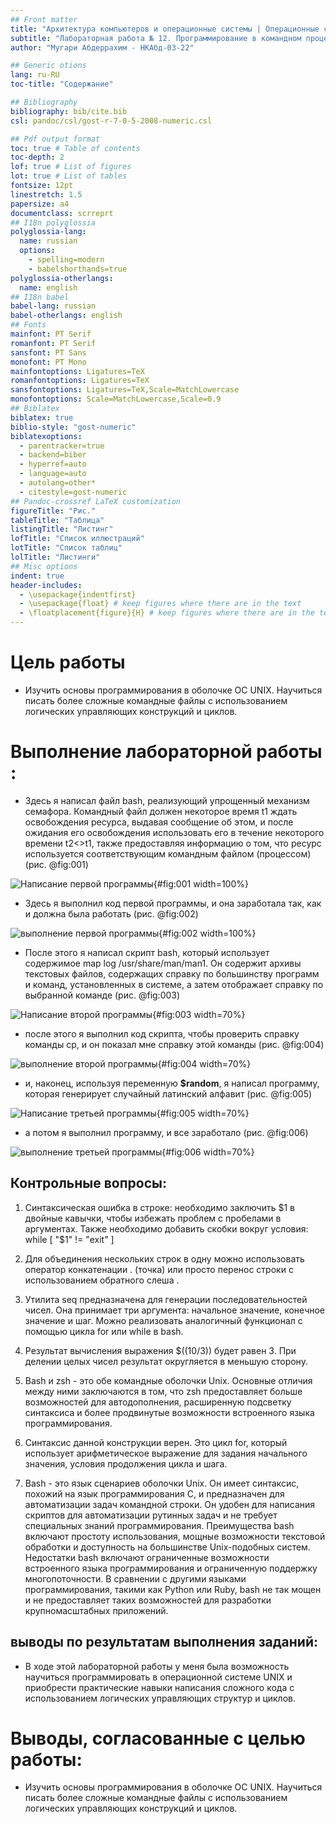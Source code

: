 ```yaml
---
## Front matter
title: "Архитектура компьютеров и операционные системы | Операционные системы"
subtitle: "Лабораторная работа № 12. Программирование в командном процессоре ОС UNIX. Расширенное программирование"
author: "Мугари Абдеррахим - НКАбд-03-22"

## Generic otions
lang: ru-RU
toc-title: "Содержание"

## Bibliography
bibliography: bib/cite.bib
csl: pandoc/csl/gost-r-7-0-5-2008-numeric.csl

## Pdf output format
toc: true # Table of contents
toc-depth: 2
lof: true # List of figures
lot: true # List of tables
fontsize: 12pt
linestretch: 1.5
papersize: a4
documentclass: scrreprt
## I18n polyglossia
polyglossia-lang:
  name: russian
  options:
	- spelling=modern
	- babelshorthands=true
polyglossia-otherlangs:
  name: english
## I18n babel
babel-lang: russian
babel-otherlangs: english
## Fonts
mainfont: PT Serif
romanfont: PT Serif
sansfont: PT Sans
monofont: PT Mono
mainfontoptions: Ligatures=TeX
romanfontoptions: Ligatures=TeX
sansfontoptions: Ligatures=TeX,Scale=MatchLowercase
monofontoptions: Scale=MatchLowercase,Scale=0.9
## Biblatex
biblatex: true
biblio-style: "gost-numeric"
biblatexoptions:
  - parentracker=true
  - backend=biber
  - hyperref=auto
  - language=auto
  - autolang=other*
  - citestyle=gost-numeric
## Pandoc-crossref LaTeX customization
figureTitle: "Рис."
tableTitle: "Таблица"
listingTitle: "Листинг"
lofTitle: "Список иллюстраций"
lotTitle: "Список таблиц"
lolTitle: "Листинги"
## Misc options
indent: true
header-includes:
  - \usepackage{indentfirst}
  - \usepackage{float} # keep figures where there are in the text
  - \floatplacement{figure}{H} # keep figures where there are in the text
---
```


# Цель работы

- Изучить основы программирования в оболочке ОС UNIX. Научиться писать более сложные командные файлы с использованием логических управляющих конструкций и циклов.

# Выполнение лабораторной работы : 

- Здесь я написал файл bash, реализующий упрощенный механизм семафора. Командный файл должен некоторое время t1 ждать освобождения ресурса, выдавая сообщение об этом, и после ожидания его освобождения использовать его в течение некоторого времени t2<>t1, также предоставляя информацию о том, что ресурс используется соответствующим командным файлом (процессом) (рис. @fig:001)

![Написание первой программы](image/1.png){#fig:001 width=100%}

- Здесь я выполнил код первой программы, и она заработала так, как и должна была работать (рис. @fig:002)

![выполнение первой программы](image/2.png){#fig:002 width=100%}

- После этого я написал скрипт bash, который использует содержимое map log /usr/share/man/man1. Он содержит архивы текстовых файлов, содержащих справку по большинству программ и команд, установленных в системе, а затем отображает справку по выбранной команде (рис. @fig:003)

![Написание второй программы](image/3.png){#fig:003 width=70%}

- после этого я выполнил код скрипта, чтобы проверить справку команды cp, и он показал мне справку этой команды (рис. @fig:004)

![выполнение второй программы](image/4.png){#fig:004 width=70%}

- и, наконец, используя переменную **$random**, я написал программу, которая генерирует случайный латинский алфавит (рис. @fig:005)

![Написание третьей программы](image/5.png){#fig:005 width=70%}

- а потом я выполнил программу, и все заработало (рис. @fig:006)

![выполнение третьей программы](image/6.png){#fig:006 width=70%}

## Контрольные вопросы:

1. Синтаксическая ошибка в строке: необходимо заключить $1 в двойные кавычки, чтобы избежать проблем с пробелами в аргументах. Также необходимо добавить скобки вокруг условия: while [ "$1" != "exit" ]

2. Для объединения нескольких строк в одну можно использовать оператор конкатенации . (точка) или просто перенос строки с использованием обратного слеша \.

3. Утилита seq предназначена для генерации последовательностей чисел. Она принимает три аргумента: начальное значение, конечное значение и шаг. Можно реализовать аналогичный функционал с помощью цикла for или while в bash.

4. Результат вычисления выражения $((10/3)) будет равен 3. При делении целых чисел результат округляется в меньшую сторону.

5. Bash и zsh - это обе командные оболочки Unix. Основные отличия между ними заключаются в том, что zsh предоставляет больше возможностей для автодополнения, расширенную подсветку синтаксиса и более продвинутые возможности встроенного языка программирования.

6. Синтаксис данной конструкции верен. Это цикл for, который использует арифметическое выражение для задания начального значения, условия продолжения цикла и шага.

7. Bash - это язык сценариев оболочки Unix. Он имеет синтаксис, похожий на язык программирования C, и предназначен для автоматизации задач командной строки. Он удобен для написания скриптов для автоматизации рутинных задач и не требует специальных знаний программирования. Преимущества bash включают простоту использования, мощные возможности текстовой обработки и доступность на большинстве Unix-подобных систем. Недостатки bash включают ограниченные возможности встроенного языка программирования и ограниченную поддержку многопоточности. В сравнении с другими языками программирования, такими как Python или Ruby, bash не так мощен и не предоставляет таких возможностей для разработки крупномасштабных приложений.



## выводы по результатам выполнения заданий:

- В ходе этой лабораторной работы у меня была возможность научиться программировать в операционной системе UNIX и приобрести практические навыки написания сложного кода с использованием логических управляющих структур и циклов.
  
# Выводы, согласованные с целью работы:

- Изучить основы программирования в оболочке ОС UNIX. Научиться писать более сложные командные файлы с использованием логических управляющих конструкций и циклов.

